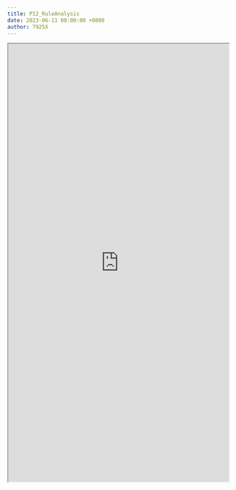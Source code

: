 ```yaml
---
title: P12_RuleAnalysis
date: 2023-06-11 08:00:00 +0800
author: 7925X
---
```


<iframe src="https://y.dialwo.com/7925X2024/20230611-P12_RuleAnalysis.pdf" width="100%" height="1000px"></iframe>
